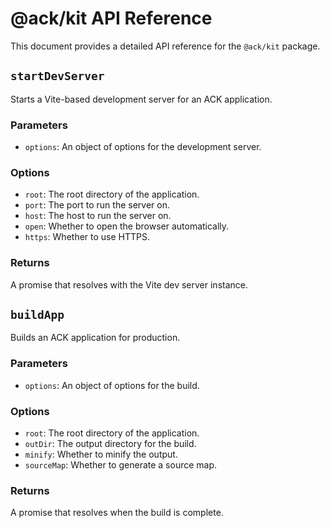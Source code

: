 # @ack/kit API Reference

This document provides a detailed API reference for the `@ack/kit` package.

## `startDevServer`

Starts a Vite-based development server for an ACK application.

### Parameters

- `options`: An object of options for the development server.

### Options

- `root`: The root directory of the application.
- `port`: The port to run the server on.
- `host`: The host to run the server on.
- `open`: Whether to open the browser automatically.
- `https`: Whether to use HTTPS.

### Returns

A promise that resolves with the Vite dev server instance.

## `buildApp`

Builds an ACK application for production.

### Parameters

- `options`: An object of options for the build.

### Options

- `root`: The root directory of the application.
- `outDir`: The output directory for the build.
- `minify`: Whether to minify the output.
- `sourceMap`: Whether to generate a source map.

### Returns

A promise that resolves when the build is complete.
